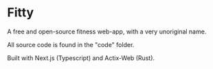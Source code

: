# Fitty

A free and open-source fitness web-app, with a very unoriginal name.

All source code is found in the "code" folder.

Built with Next.js (Typescript) and Actix-Web (Rust).
